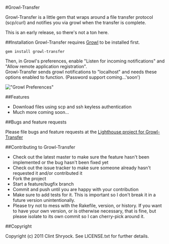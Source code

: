 #Growl-Transfer

Growl-Transfer is a little gem that wraps around a file transfer protocol (scp/curl) and notifies you via growl when the transfer is complete.

This is an early release, so there's not a ton here.

##Installation
Growl-Transfer requires [Growl][1] to be installed first.

    gem install growl-transfer
    
Then, in Growl's preferences, enable "Listen for incoming notifications" and "Allow remote application registration".  
Growl-Transfer sends growl notifications to "localhost" and needs these options enabled to function.  (Password support coming...'soon')

!["Growl Preferences"](http://ctshryock.com/static/images/growl-transfer-prefs.png)

##Features

- Download files using scp and ssh keyless authentication
- Much more coming soon...

##Bugs and feature requests

Please file bugs and feature requests at the [Lighthouse project for Growl-Transfer][2]

##Contributing to Growl-Transfer
 
* Check out the latest master to make sure the feature hasn't been implemented or the bug hasn't been fixed yet
* Check out the issue tracker to make sure someone already hasn't requested it and/or contributed it
* Fork the project
* Start a feature/bugfix branch
* Commit and push until you are happy with your contribution
* Make sure to add tests for it. This is important so I don't break it in a future version unintentionally.
* Please try not to mess with the Rakefile, version, or history. If you want to have your own version, or is otherwise necessary, that is fine, but please isolate to its own commit so I can cherry-pick around it.

##Copyright

Copyright (c) 2011 Clint Shryock. See LICENSE.txt for
further details.

[1]: http://growl.info/
[2]: http://ctshryock.lighthouseapp.com/projects/68720-growl-transfer